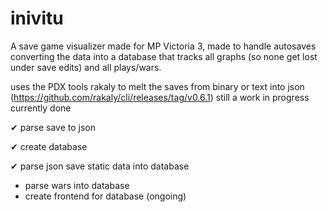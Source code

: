 # inivitu
A save game visualizer made for MP Victoria 3, made to handle autosaves converting the data into a database that tracks all graphs (so none get lost under save edits) and all plays/wars.

uses the PDX tools rakaly to melt the saves from binary or text into json (https://github.com/rakaly/cli/releases/tag/v0.6.1)
still a work in progress currently done

✔ parse save to json

✔ create database

✔ parse json save static data into database

- parse wars into database
- create frontend for database (ongoing)
